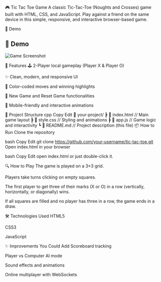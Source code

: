 🎮 Tic Tac Toe Game
A classic Tic-Tac-Toe (Noughts and Crosses) game built with HTML, CSS, and JavaScript. Play against a friend on the same device in this simple, responsive, and interactive browser-based game.

📸 Demo
## 📸 Demo

![Game Screenshot](https://github.com/palsaurabh795/Tic-Tac-Toe-Game/blob/main/screenshot.png)


🚀 Features
🕹️ 2-Player local gameplay (Player X & Player O)

✨ Clean, modern, and responsive UI

🎨 Color-coded moves and winning highlights

🔄 New Game and Reset Game functionalities

📱 Mobile-friendly and interactive animations

📂 Project Structure
cpp
Copy
Edit
📁 your-project/
 ┣ 📄 index.html       // Main game layout
 ┣ 📄 style.css        // Styling and animations
 ┣ 📄 app.js           // Game logic and interactivity
 ┗ 📄 README.md        // Project description (this file)
📦 How to Run
Clone the repository

bash
Copy
Edit
git clone https://github.com/your-username/tic-tac-toe.git
Open index.html in your browser

bash
Copy
Edit
open index.html
or just double-click it.

🔍 How to Play
The game is played on a 3×3 grid.

Players take turns clicking on empty squares.

The first player to get three of their marks (X or O) in a row (vertically, horizontally, or diagonally) wins.

If all squares are filled and no player has three in a row, the game ends in a draw.

🛠️ Technologies Used
HTML5

CSS3

JavaScript

✨ Improvements You Could Add
Scoreboard tracking

Player vs Computer AI mode

Sound effects and animations

Online multiplayer with WebSockets
